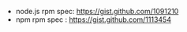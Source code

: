 * node.js rpm spec: https://gist.github.com/1091210
* npm rpm spec    : https://gist.github.com/1113454
